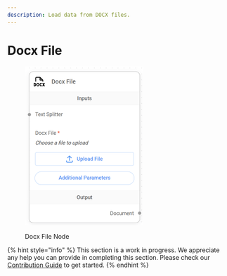 ```yaml
---
description: Load data from DOCX files.
---
```


# Docx File

<figure><img src="../../../.gitbook/assets/image (7) (1) (1) (1) (1).png" alt="" width="269"><figcaption><p>Docx File Node</p></figcaption></figure>

{% hint style="info" %}
This section is a work in progress. We appreciate any help you can provide in completing this section. Please check our [Contribution Guide](../../../CONTRIBUTING.md) to get started.
{% endhint %}
